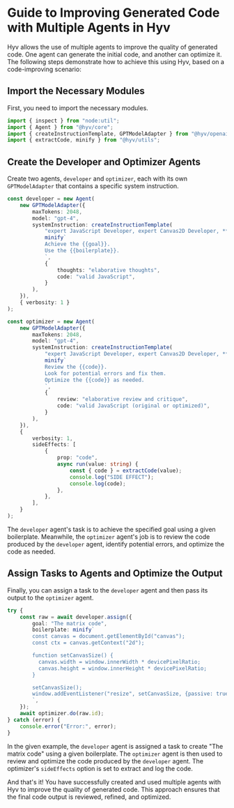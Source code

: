 # Guide to Improving Generated Code with Multiple Agents in Hyv

Hyv allows the use of multiple agents to improve the quality of generated code. One agent can
generate the initial code, and another can optimize it. The following steps demonstrate how to
achieve this using Hyv, based on a code-improving scenario:

## Import the Necessary Modules

First, you need to import the necessary modules.

```typescript
import { inspect } from "node:util";
import { Agent } from "@hyv/core";
import { createInstructionTemplate, GPTModelAdapter } from "@hyv/openai";
import { extractCode, minify } from "@hyv/utils";
```

## Create the Developer and Optimizer Agents

Create two agents, `developer` and `optimizer`, each with its own `GPTModelAdapter` that contains a
specific system instruction.

```typescript
const developer = new Agent(
    new GPTModelAdapter({
        maxTokens: 2048,
        model: "gpt-4",
        systemInstruction: createInstructionTemplate(
            "expert JavaScript Developer, expert Canvas2D Developer, **performance expert**",
            minify`
			Achieve the {{goal}}.
			Use the {{boilerplate}}.
			`,
            {
                thoughts: "elaborative thoughts",
                code: "valid JavaScript",
            }
        ),
    }),
    { verbosity: 1 }
);

const optimizer = new Agent(
    new GPTModelAdapter({
        maxTokens: 2048,
        model: "gpt-4",
        systemInstruction: createInstructionTemplate(
            "expert JavaScript Developer, expert Canvas2D Developer, **performance expert**",
            minify`
			Review the {{code}}.
			Look for potential errors and fix them.
			Optimize the {{code}} as needed.
			`,
            {
                review: "elaborative review and critique",
                code: "valid JavaScript (original or optimized)",
            }
        ),
    }),
    {
        verbosity: 1,
        sideEffects: [
            {
                prop: "code",
                async run(value: string) {
                    const { code } = extractCode(value);
                    console.log("SIDE EFFECT");
                    console.log(code);
                },
            },
        ],
    }
);
```

The `developer` agent's task is to achieve the specified goal using a given boilerplate. Meanwhile,
the `optimizer` agent's job is to review the code produced by the `developer` agent, identify
potential errors, and optimize the code as needed.

## Assign Tasks to Agents and Optimize the Output

Finally, you can assign a task to the `developer` agent and then pass its output to the `optimizer`
agent.

```typescript
try {
    const raw = await developer.assign({
        goal: "The matrix code",
        boilerplate: minify`
		const canvas = document.getElementById("canvas");
		const ctx = canvas.getContext("2d");

		function setCanvasSize() {
		  canvas.width = window.innerWidth * devicePixelRatio;
		  canvas.height = window.innerHeight * devicePixelRatio;
		}

		setCanvasSize();
		window.addEventListener("resize", setCanvasSize, {passive: true});
		`,
    });
    await optimizer.do(raw.id);
} catch (error) {
    console.error("Error:", error);
}
```

In the given example, the `developer` agent is assigned a task to create "The matrix code" using a
given boilerplate. The `optimizer` agent is then used to review and optimize the code produced by
the `developer` agent. The optimizer's `sideEffects` option is set to extract and log the code.

And that's it! You have successfully created and used multiple agents with Hyv to improve the
quality of generated code. This approach ensures that the final code output is reviewed, refined,
and optimized.
